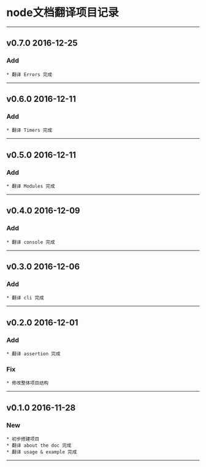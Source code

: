 # node文档翻译项目记录

---

## v0.7.0 2016-12-25

### Add
	
	* 翻译 Errors 完成

---

## v0.6.0 2016-12-11

### Add
	
	* 翻译 Timers 完成

---

## v0.5.0 2016-12-11

### Add
	
	* 翻译 Modules 完成

---

## v0.4.0 2016-12-09

### Add
	
	* 翻译 console 完成

---

## v0.3.0 2016-12-06

### Add
	
	* 翻译 cli 完成

---

## v0.2.0 2016-12-01

### Add
	
	* 翻译 assertion 完成

### Fix

	* 修改整体项目结构	
---

## v0.1.0 2016-11-28

### New

	* 初步搭建项目
	* 翻译 about the doc 完成
	* 翻译 usage & example 完成

---